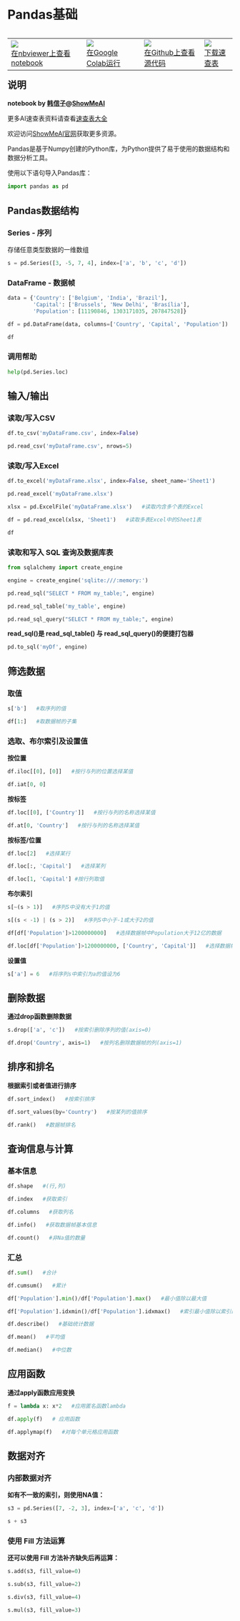 # Pandas基础
<table align="left">
  <td>
    <a target="_blank" href="http://nbviewer.ipython.org/github/ShowMeAI-Hub/awesome-AI-cheatsheets/blob/main/Pandas/pandas基础-cheatsheet-code.ipynb"><img src="https://raw.githubusercontent.com/jupyter/design/master/logos/Badges/nbviewer_badge.svg" /><br>在nbviewer上查看notebook</a>
  </td>
  <td>
    <a target="_blank" href="https://colab.research.google.com/github/ShowMeAI-Hub/awesome-AI-cheatsheets/blob/main/Pandas/pandas基础-cheatsheet-code.ipynb"><img src="https://colab.research.google.com/assets/colab-badge.svg" /><br>在Google Colab运行</a>
  </td>
  <td>
    <a target="_blank" href="https://github.com/ShowMeAI-Hub/awesome-AI-cheatsheets/tree/main/Pandas/pandas基础-cheatsheet-code.ipynb"><img src="https://badgen.net/badge/open/github/color=cyan?icon=github" /><br>在Github上查看源代码</a>
  </td>
  <td>
    <a target="_blank" href="https://github.com/ShowMeAI-Hub/awesome-AI-cheatsheets/tree/main/Pandas/pandas基础-Cheatsheet.pdf"><img src="https://badgen.net/badge/download/pdf/color=white?icon=github"/><br>下载速查表</a>
  </td>
</table>
<br></br>
<br>

## 说明
**notebook by [韩信子](https://github.com/HanXinzi-AI)@[ShowMeAI](https://github.com/ShowMeAI-Hub)**

更多AI速查表资料请查看[速查表大全](https://github.com/ShowMeAI-Hub/awesome-AI-cheatsheets)

欢迎访问[ShowMeAI官网](http://www.showmeai.tech/)获取更多资源。

Pandas是基于Numpy创建的Python库，为Python提供了易于使用的数据结构和数据分析工具。

使用以下语句导入Pandas库：


```python
import pandas as pd
```

## Pandas数据结构

### Series - 序列

存储任意类型数据的一维数组


```python
s = pd.Series([3, -5, 7, 4], index=['a', 'b', 'c', 'd'])
```

### DataFrame - 数据帧


```python
data = {'Country': ['Belgium', 'India', 'Brazil'],
        'Capital': ['Brussels', 'New Delhi', 'Brasília'],
        'Population': [11190846, 1303171035, 207847528]}
```


```python
df = pd.DataFrame(data, columns=['Country', 'Capital', 'Population'])
```


```python
df
```

### 调用帮助


```python
help(pd.Series.loc)
```

## 输入/输出

### 读取/写入CSV


```python
df.to_csv('myDataFrame.csv', index=False)
```


```python
pd.read_csv('myDataFrame.csv', nrows=5)
```

### 读取/写入Excel


```python
df.to_excel('myDataFrame.xlsx', index=False, sheet_name='Sheet1')
```


```python
pd.read_excel('myDataFrame.xlsx')
```


```python
xlsx = pd.ExcelFile('myDataFrame.xlsx')   #读取内含多个表的Excel
```


```python
df = pd.read_excel(xlsx, 'Sheet1')   #读取多表Excel中的Sheet1表
```


```python
df
```

### 读取和写入 SQL 查询及数据库表


```python
from sqlalchemy import create_engine
```


```python
engine = create_engine('sqlite:///:memory:')
```


```python
pd.read_sql("SELECT * FROM my_table;", engine)
```


```python
pd.read_sql_table('my_table', engine)
```


```python
pd.read_sql_query("SELECT * FROM my_table;", engine)
```

**read_sql()是 read_sql_table() 与 read_sql_query()的便捷打包器**


```python
pd.to_sql('myDf', engine)
```

## 筛选数据

### 取值


```python
s['b']   #取序列的值
```


```python
df[1:]   #取数据帧的子集
```

### 选取、布尔索引及设置值

**按位置**


```python
df.iloc[[0], [0]]   #按行与列的位置选择某值
```


```python
df.iat[0, 0]
```

**按标签**


```python
df.loc[[0], ['Country']]   #按行与列的名称选择某值
```


```python
df.at[0, 'Country']   #按行与列的名称选择某值
```

**按标签/位置**


```python
df.loc[2]   #选择某行
```


```python
df.loc[:, 'Capital']   #选择某列
```


```python
df.loc[1, 'Capital'] #按行列取值
```

**布尔索引**


```python
s[~(s > 1)]   #序列S中没有大于1的值
```


```python
s[(s < -1) | (s > 2)]   #序列S中小于-1或大于2的值
```


```python
df[df['Population']>1200000000]   #选择数据帧中Population大于12亿的数据
```


```python
df.loc[df['Population']>1200000000, ['Country', 'Capital']]   #选择数据帧中人口大于12亿的数据'Country'和'Capital'字段
```

**设置值**


```python
s['a'] = 6   #将序列s中索引为a的值设为6
```

## 删除数据

**通过drop函数删除数据**


```python
s.drop(['a', 'c'])   #按索引删除序列的值(axis=0)
```


```python
df.drop('Country', axis=1)   #按列名删除数据帧的列(axis=1)
```

## 排序和排名

**根据索引或者值进行排序**


```python
df.sort_index()   #按索引排序
```


```python
df.sort_values(by='Country')   #按某列的值排序
```


```python
df.rank()   #数据帧排名
```

## 查询信息与计算

### 基本信息


```python
df.shape   #(行,列)
```


```python
df.index   #获取索引
```


```python
df.columns   #获取列名
```


```python
df.info()   #获取数据帧基本信息
```


```python
df.count()   #非Na值的数量
```

### 汇总


```python
df.sum()   #合计
```


```python
df.cumsum()   #累计
```


```python
df['Population'].min()/df['Population'].max()   #最小值除以最大值
```


```python
df['Population'].idxmin()/df['Population'].idxmax()   #索引最小值除以索引最大值
```


```python
df.describe()   #基础统计数据
```


```python
df.mean()   #平均值
```


```python
df.median()   #中位数
```

## 应用函数

**通过apply函数应用变换**


```python
f = lambda x: x*2   #应用匿名函数lambda
```


```python
df.apply(f)   # 应用函数
```


```python
df.applymap(f)   #对每个单元格应用函数
```

## 数据对齐

### 内部数据对齐

**如有不一致的索引，则使用NA值：**


```python
s3 = pd.Series([7, -2, 3], index=['a', 'c', 'd'])
```


```python
s + s3
```

### 使用 Fill 方法运算

**还可以使用 Fill 方法****补齐缺失后再****运算：**


```python
s.add(s3, fill_value=0)
```


```python
s.sub(s3, fill_value=2)
```


```python
s.div(s3, fill_value=4)
```


```python
s.mul(s3, fill_value=3)
```
